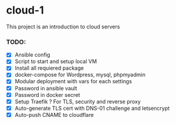 # cloud-1
This project is an introduction to cloud servers

### TODO:
- [x] Ansible config
- [x] Script to start and setup local VM
- [x] Install all requiered package
- [x] docker-compose for Wordpress, mysql, phpmyadmin
- [x] Modular deployment with vars for each settings
- [x] Password in ansible vault
- [x] Password in docker secret
- [x] Setup Traefik ? For TLS, security and reverse proxy
- [x] Auto-generate TLS cert with DNS-01 challenge and letsencrypt
- [x] Auto-push CNAME to cloudflare
